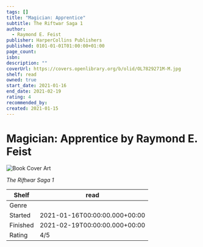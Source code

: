 ```yaml
---
tags: []
title: "Magician: Apprentice"
subtitle: The Riftwar Saga 1
author:
  - Raymond E. Feist
publisher: HarperCollins Publishers
published: 0101-01-01T01:00:00+01:00
page_count:
isbn:
description: ""
coverUrl: https://covers.openlibrary.org/b/olid/OL7829271M-M.jpg
shelf: read
owned: true
start_date: 2021-01-16
end_date: 2021-02-19
rating: 4
recommended_by:
created: 2021-01-15
---
```


# Magician: Apprentice by Raymond E. Feist

![Book Cover Art](https://covers.openlibrary.org/b/olid/OL7829271M-M.jpg)

_The Riftwar Saga 1_

| Shelf | read |
| --- | --- |
| Genre |  |
| Started | 2021-01-16T00:00:00.000+00:00 |
| Finished | 2021-02-19T00:00:00.000+00:00 |
| Rating | 4/5 |

